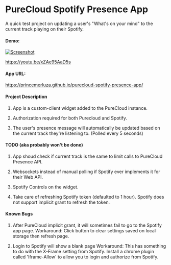 # PureCloud Spotify Presence App

A quick test project on updating a user's "What's on your mind" to the current track playing on their Spotify.

#### Demo:

[![Screenshot](https://i.imgur.com/LL4K0um.png)](http://www.youtube.com/watch?v=xZAe95AaD5s)

https://youtu.be/xZAe95AaD5s

#### App URL:

https://princemerluza.github.io/purecloud-spotify-presence-app/

#### Project Description

1. App is a custom-client widget added to the PureCloud instance.

2. Authorization required for both Purecloud and Spotify.

2. The user's presence message will automatically be updated based on the current track they're listening to. (Polled every 5 seconds)

#### TODO (aka probably won't be done)

1. App shoud check if current track is the same to limit calls to PureCloud Presence API.

2. Websockets instead of manual polling if Spotify ever implements it for their Web API.

3. Spotify Controls on the widget.

4. Take care of refreshing Spotify token (defaulted to 1 hour). Spotify does not support implicit grant to refresh the token.

#### Known Bugs

1. After PureCloud implicit grant, it will sometimes fail to go to the Spotify app page.
Workaround: Click button to clear settings saved on local storage then refresh page.

2. Login to Spotify will show a blank page
Workaround: This has something to do with the X-Frame setting from Spotify. Install a chrome plugin called 'Iframe-Allow' to allow you to login and authorize from Spotify.
